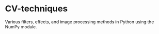 # CV-techniques
  Various filters, effects, and image processing methods in Python using the NumPy module.
